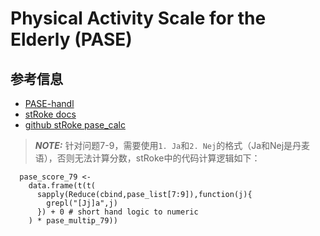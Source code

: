 # Physical Activity Scale for the Elderly (PASE)

## 参考信息

- [PASE-handl](https://meetinstrumentenzorg.nl/wp-content/uploads/instrumenten/PASE-handl.pdf)
- [stRoke docs](https://agdamsbo.github.io/stRoke/reference/pase_calc.html)
- [github stRoke pase_calc](https://github.com/agdamsbo/stRoke/blob/main/R/pase_calc.R)

> **_NOTE:_**  针对问题7-9，需要使用`1. Ja`和`2. Nej`的格式（Ja和Nej是丹麦语），否则无法计算分数，stRoke中的代码计算逻辑如下：

```
  pase_score_79 <-
    data.frame(t(t(
      sapply(Reduce(cbind,pase_list[7:9]),function(j){
        grepl("[Jj]a",j)
      }) + 0 # short hand logic to numeric
    ) * pase_multip_79))
```
